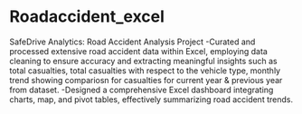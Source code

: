 # Roadaccident_excel
SafeDrive Analytics: Road Accident Analysis Project
-Curated and processed extensive road accident data within Excel, employing data cleaning to ensure accuracy and extracting meaningful insights such as total casualties, total casualties with respect to the vehicle type, monthly trend showing compariosn for casualties for current year & previous year from dataset.
-Designed a comprehensive Excel dashboard integrating charts, map, and pivot tables, effectively summarizing road accident trends.
